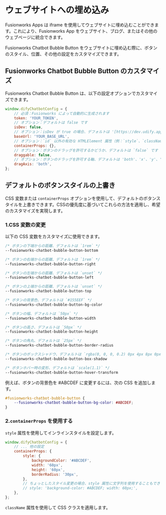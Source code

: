 # ウェブサイトへの埋め込み

Fusionworks Apps は iframe を使用してウェブサイトに埋め込むことができます。これにより、Fusionworks App をウェブサイト、ブログ、またはその他のウェブページに統合できます。

Fusionworks Chatbot Bubble Button をウェブサイトに埋め込む際に、ボタンのスタイル、位置、その他の設定をカスタマイズできます。

## Fusionworks Chatbot Bubble Button のカスタマイズ

Fusionworks Chatbot Bubble Button は、以下の設定オプションでカスタマイズできます。

```javascript
window.difyChatbotConfig = {
    // 必須：Fusionworks によって自動的に生成されます
    token: 'YOUR_TOKEN',
    // オプション：デフォルトは false です
    isDev: false,
    // オプション：isDev が true の場合、デフォルトは '[https://dev.udify.app](https://dev.udify.app)'、それ以外の場合は '[https://udify.app](https://udify.app)' です
    baseUrl: 'YOUR_BASE_URL',
    // オプション：`id` 以外の有効な HTMLElement 属性（例：`style`、`className` など）を受け入れます
    containerProps: {},
    // オプション：ボタンのドラッグを許可するかどうか、デフォルトは `false` です
    draggable: false,
    // オプション：ボタンのドラッグを許可する軸、デフォルトは 'both'、'x'、'y'、'both' のいずれかを指定できます
    dragAxis: 'both',
};
```

## デフォルトのボタンスタイルの上書き

CSS 変数または `containerProps` オプションを使用して、デフォルトのボタンスタイルを上書きできます。CSSの優先度に基づいてこれらの方法を適用し、希望のカスタマイズを実現します。

### 1.CSS 変数の変更

以下の CSS 変数をカスタマイズに使用できます。

```css
/* ボタンの下端からの距離、デフォルトは `1rem` */
--fusionworks-chatbot-bubble-button-bottom

/* ボタンの右端からの距離、デフォルトは `1rem` */
--fusionworks-chatbot-bubble-button-right

/* ボタンの左端からの距離、デフォルトは `unset` */
--fusionworks-chatbot-bubble-button-left

/* ボタンの上端からの距離、デフォルトは `unset` */
--fusionworks-chatbot-bubble-button-top

/* ボタンの背景色、デフォルトは `#155EEF` */
--fusionworks-chatbot-bubble-button-bg-color

/* ボタンの幅、デフォルトは `50px` */
--fusionworks-chatbot-bubble-button-width

/* ボタンの高さ、デフォルトは `50px` */
--fusionworks-chatbot-bubble-button-height

/* ボタンの角丸、デフォルトは `25px` */
--fusionworks-chatbot-bubble-button-border-radius

/* ボタンのボックスシャドウ、デフォルトは `rgba(0, 0, 0, 0.2) 0px 4px 8px 0px)` */
--fusionworks-chatbot-bubble-button-box-shadow

/* ボタンホバー時の変形、デフォルトは `scale(1.1)` */
--fusionworks-chatbot-bubble-button-hover-transform
```

例えば、ボタンの背景色を #ABCDEF に変更するには、次の CSS を追加します。

```css
#fusionworks-chatbot-bubble-button {
    --fusionworks-chatbot-bubble-button-bg-color: #ABCDEF;
}
```

### 2.`containerProps` を使用する

`style` 属性を使用してインラインスタイルを設定します。

```javascript
window.difyChatbotConfig = {
    // ... 他の設定
    containerProps: {
        style: {
            backgroundColor: '#ABCDEF',
            width: '60px',
            height: '60px',
            borderRadius: '30px',
        },
        // ちょっとしたスタイル変更の場合、style 属性に文字列を使用することもできます。
        // style: 'background-color: #ABCDEF; width: 60px;',
    },
};
```

`className` 属性を使用して CSS クラスを適用します。


